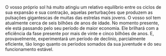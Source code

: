 ﻿O vosso próprio sol há muito atingiu um relativo equilíbrio entre os ciclos de sua expansão e sua contração, aquelas perturbações que produzem as pulsações gigantescas de muitas das estrelas mais jovens. O vosso sol tem atualmente cerca de seis bilhões de anos de idade. No momento presente, ele está passando pelo seu período de maior economia. Ele brilhará com a eficiência da fase presente por mais de vinte e cinco bilhões de anos. E, provavelmente, experimentará um período de declínio, parcialmente eficiente, tão longo quanto os períodos somados da sua juventude e do seu funcionamento estável.